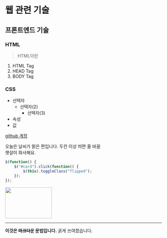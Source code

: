 # 웹 관련 기술
## 프론트엔드 기술
### HTML
> HTML이란
1. HTML Tag
2. HEAD Tag
3. BODY Tag

### CSS
* 선택자
  + 선택자(2)
    - 선택자(3)
* 속성
* 값

[github 계정](https://github.com/atarvis/)

오늘은 날씨가 맑은 편입니다. 두칸 이상 띄면 줄 바꿈  
햇살이 화사해요.

```javascript
$(function() {
    $("#card").click(function() {
        $(this).toggleClass("flipped");
    });
});
```

<img
src="https://scontent.cdninstagram.com/t51.2885-15/e35/16123528_448169115522963_184962410119954432_n.jpg?ig_cache_key=MTQzNTQ3MzUzNDA0MTU2Nzc0Nw%3D%3D.2" width="150px" height="100px">

---
**이것은 ~~마크다운~~ 문법입니다.** 굵게  쓰여졌습니다.